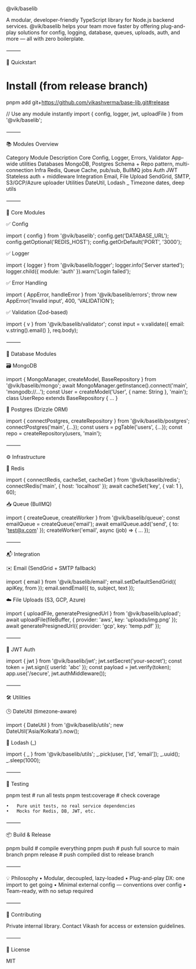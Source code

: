 @vik/baselib

A modular, developer-friendly TypeScript library for Node.js backend services. @vik/baselib helps your team move faster by offering plug-and-play solutions for config, logging, database, queues, uploads, auth, and more — all with zero boilerplate.

⸻

🚀 Quickstart

# Install (from release branch)
pnpm add git+https://github.com/vikashverma/base-lib.git#release

// Use any module instantly
import { config, logger, jwt, uploadFile } from '@vik/baselib';


⸻

📚 Modules Overview

Category	Module	Description
Core	Config, Logger, Errors, Validator	App-wide utilities
Databases	MongoDB, Postgres	Schema + Repo pattern, multi-connection
Infra	Redis, Queue	Cache, pub/sub, BullMQ jobs
Auth	JWT	Stateless auth + middleware
Integration	Email, File Upload	SendGrid, SMTP, S3/GCP/Azure uploader
Utilities	DateUtil, Lodash _	Timezone dates, deep utils


⸻

🔧 Core Modules

✅ Config

import { config } from '@vik/baselib';
config.get('DATABASE_URL');
config.getOptional('REDIS_HOST');
config.getOrDefault('PORT', '3000');

✅ Logger

import { logger } from '@vik/baselib/logger';
logger.info('Server started');
logger.child({ module: 'auth' }).warn('Login failed');

✅ Error Handling

import { AppError, handleError } from '@vik/baselib/errors';
throw new AppError('Invalid input', 400, 'VALIDATION');

✅ Validation (Zod-based)

import { v } from '@vik/baselib/validator';
const input = v.validate({ email: v.string().email() }, req.body);


⸻

🧩 Database Modules

🗃️ MongoDB

import { MongoManager, createModel, BaseRepository } from '@vik/baselib/mongo';
await MongoManager.getInstance().connect('main', 'mongodb://...');
const User = createModel('User', { name: String }, 'main');
class UserRepo extends BaseRepository { ... }

🐘 Postgres (Drizzle ORM)

import { connectPostgres, createRepository } from '@vik/baselib/postgres';
connectPostgres('main', {...});
const users = pgTable('users', {...});
const repo = createRepository(users, 'main');


⸻

⚙️ Infrastructure

🔁 Redis

import { connectRedis, cacheSet, cacheGet } from '@vik/baselib/redis';
connectRedis('main', { host: 'localhost' });
await cacheSet('key', { val: 1 }, 60);

📥 Queue (BullMQ)

import { createQueue, createWorker } from '@vik/baselib/queue';
const emailQueue = createQueue('email');
await emailQueue.add('send', { to: 'test@x.com' });
createWorker('email', async (job) => { ... });


⸻

📬 Integration

✉️ Email (SendGrid + SMTP fallback)

import { email } from '@vik/baselib/email';
email.setDefaultSendGrid({ apiKey, from });
email.sendEmail({ to, subject, text });

☁️ File Uploads (S3, GCP, Azure)

import { uploadFile, generatePresignedUrl } from '@vik/baselib/upload';
await uploadFile(fileBuffer, { provider: 'aws', key: 'uploads/img.png' });
await generatePresignedUrl({ provider: 'gcp', key: 'temp.pdf' });


⸻

🔐 JWT Auth

import { jwt } from '@vik/baselib/jwt';
jwt.setSecret('your-secret');
const token = jwt.sign({ userId: 'abc' });
const payload = jwt.verify(token);
app.use('/secure', jwt.authMiddleware());


⸻

🛠️ Utilities

🕒 DateUtil (timezone-aware)

import { DateUtil } from '@vik/baselib/utils';
new DateUtil('Asia/Kolkata').now();

🧱 Lodash (_)

import { _ } from '@vik/baselib/utils';
_.pick(user, ['id', 'email']);
_.uuid(); _.sleep(1000);


⸻

🧪 Testing

pnpm test          # run all tests
pnpm test:coverage # check coverage

	•	Pure unit tests, no real service dependencies
	•	Mocks for Redis, DB, JWT, etc.

⸻

📦 Build & Release

pnpm build     # compile everything
pnpm push      # push full source to main branch
pnpm release   # push compiled dist to release branch


⸻

💡 Philosophy
	•	Modular, decoupled, lazy-loaded
	•	Plug-and-play DX: one import to get going
	•	Minimal external config — conventions over config
	•	Team-ready, with no setup required

⸻

🤝 Contributing

Private internal library. Contact Vikash for access or extension guidelines.

⸻

📄 License

MIT